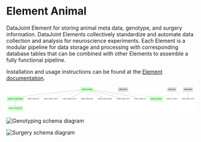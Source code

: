 # Element Animal

DataJoint Element for storing animal meta data, genotype, and surgery information.
DataJoint Elements collectively standardize and automate data collection and analysis
for neuroscience experiments. Each Element is a modular pipeline for data storage and
processing with corresponding database tables that can be combined with other Elements
to assemble a fully functional pipeline.

Installation and usage instructions can be found at the [Element documentation](https://datajoint.com/docs/elements/element-animal).

![Subect schema diagram](https://raw.githubusercontent.com/datajoint/element-animal/main/images/subject_diagram.svg)

![Genotyping schema diagram](https://raw.githubusercontent.com/datajoint/element-animal/main/images/genotyping_diagram.svg)

![Surgery schema diagram](https://raw.githubusercontent.com/datajoint/element-animal/main/images/surgery_diagram.svg)
